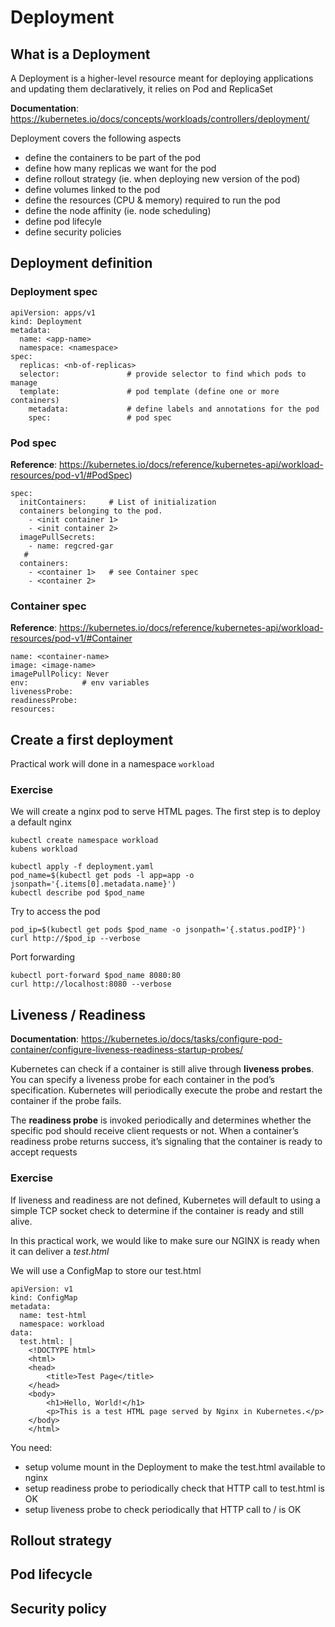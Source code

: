 # Deployment

## What is a Deployment 
A Deployment is a higher-level resource meant for deploying applications and
updating them declaratively, it relies on Pod and ReplicaSet 

**Documentation**: https://kubernetes.io/docs/concepts/workloads/controllers/deployment/


Deployment covers the following aspects
- define the containers to be part of the pod 
- define how many replicas we want for the pod
- define rollout strategy (ie. when deploying new version of the pod)
- define volumes linked to the pod
- define the resources (CPU & memory) required to run the pod
- define the node affinity (ie. node scheduling)
- define pod lifecyle
- define security policies


## Deployment definition

### Deployment spec

```
apiVersion: apps/v1
kind: Deployment
metadata:
  name: <app-name>
  namespace: <namespace>
spec:
  replicas: <nb-of-replicas>
  selector:               # provide selector to find which pods to manage
  template:               # pod template (define one or more containers)
    metadata:             # define labels and annotations for the pod
    spec:                 # pod spec
```

### Pod spec

**Reference**: https://kubernetes.io/docs/reference/kubernetes-api/workload-resources/pod-v1/#PodSpec)
```
spec:
  initContainers:     # List of initialization 
  containers belonging to the pod.
    - <init container 1>
    - <init container 2>
  imagePullSecrets:
    - name: regcred-gar
   #  
  containers:
    - <container 1>   # see Container spec
    - <container 2>
```

### Container spec


**Reference**: https://kubernetes.io/docs/reference/kubernetes-api/workload-resources/pod-v1/#Container
```
name: <container-name>
image: <image-name>
imagePullPolicy: Never
env:            # env variables
livenessProbe:
readinessProbe:
resources:
```


## Create a first deployment

Practical work will done in a namespace `workload`


### Exercise

We will create a nginx pod to serve HTML pages. 
The first step is to deploy a default nginx

```
kubectl create namespace workload
kubens workload
```


```
kubectl apply -f deployment.yaml
pod_name=$(kubectl get pods -l app=app -o jsonpath='{.items[0].metadata.name}')
kubectl describe pod $pod_name
```



Try to access the pod
```
pod_ip=$(kubectl get pods $pod_name -o jsonpath='{.status.podIP}')
curl http://$pod_ip --verbose
```

Port forwarding
```
kubectl port-forward $pod_name 8080:80
curl http://localhost:8080 --verbose
```


## Liveness / Readiness

**Documentation**: https://kubernetes.io/docs/tasks/configure-pod-container/configure-liveness-readiness-startup-probes/

Kubernetes can check if a container is still alive through **liveness probes**. You can specify
a liveness probe for each container in the pod’s specification. Kubernetes will periodically
execute the probe and restart the container if the probe fails.

The **readiness probe** is invoked periodically and determines whether the specific
pod should receive client requests or not. When a container’s readiness probe returns
success, it’s signaling that the container is ready to accept requests


### Exercise

If liveness and readiness are not defined, Kubernetes will default to using a simple TCP socket check to determine if the container is ready and still alive.

In this practical work, we would like to make sure our NGINX is ready when it can deliver a *test.html*

We will use a ConfigMap to store our test.html

```
apiVersion: v1
kind: ConfigMap
metadata:
  name: test-html
  namespace: workload
data:
  test.html: |
    <!DOCTYPE html>
    <html>
    <head>
        <title>Test Page</title>
    </head>
    <body>
        <h1>Hello, World!</h1>
        <p>This is a test HTML page served by Nginx in Kubernetes.</p>
    </body>
    </html>
```

You need:
- setup volume mount in the Deployment to make the test.html available to nginx
- setup readiness probe to periodically check that HTTP call to test.html is OK
- setup liveness probe to check periodically that HTTP call to / is OK




## Rollout strategy



## Pod lifecycle



## Security policy
